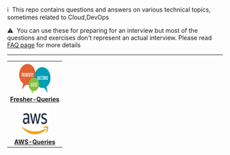 :information_source: &nbsp;This repo contains questions and answers on various technical topics, sometimes related to Cloud,DevOps

:warning: &nbsp;You can use these for preparing for an interview but most of the questions and exercises don't represent an actual interview. Please read [FAQ page](faq.md) for more details

****

<!-- ALL-TOPICS-LIST:START -->
<!-- prettier-ignore-start -->
<!-- markdownlint-disable -->
<center>
<table>
  <tr>
    <td align="center"><a href="Fresher-Queries/README.md"><img src="images/fresher-questions.png" width="75x;" height="75px;" alt="Fresher-Queries"/><br /><b>Fresher-Queries</b></a></td>
  </tr>
  <tr>
    <td align="center"><a href="aws/README.md"><img src="images/aws.png" width="75x;" height="75px;" alt="AWS-Queries"/><br /><b>AWS-Queries</b></a></td>
  </tr>
</table>
</center>
<!-- markdownlint-enable -->
<!-- prettier-ignore-end -->
<!-- ALL-TOPICS-LIST:END -->

